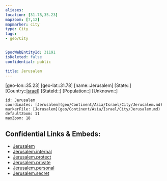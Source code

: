 ```yaml
---
aliases: 
location: [31.78,35.23]
mapzoom: [7,12] 
mapmarker: city 
type: City
tags:
- geo/City


SpocWebEntityId: 31191
isDeleted: false
confidential: public

title: Jerusalem
---
```

[geo-lon::35.23]
[geo-lat::31.78]
[name::Jerusalem]
[State::]
[Country::[Israel](geo/Continent/Asia/Israel.md)]
[StateId::]
[Population::]
[Unknown::]


```leaflet
id: Jerusalem
coordinates: [Jerusalem](geo/Continent/Asia/Israel/City/Jerusalem.md)
markerFile: [Jerusalem](geo/Continent/Asia/Israel/City/Jerusalem.md)
defaultZoom: 11 
maxZoom: 18
```


## Confidential Links & Embeds: 
- [Jerusalem](../../../../../../_public/geo/Continent/Asia/Israel/City/Jerusalem.md) 
- [Jerusalem.internal](../../../../../../_internal/geo/Continent/Asia/Israel/City/Jerusalem.internal.md) 
- [Jerusalem.protect](../../../../../../_protect/geo/Continent/Asia/Israel/City/Jerusalem.protect.md) 
- [Jerusalem.private](../../../../../../_private/geo/Continent/Asia/Israel/City/Jerusalem.private.md) 
- [Jerusalem.personal](../../../../../../_personal/geo/Continent/Asia/Israel/City/Jerusalem.personal.md) 
- [Jerusalem.secret](../../../../../../_secret/geo/Continent/Asia/Israel/City/Jerusalem.secret.md) 
